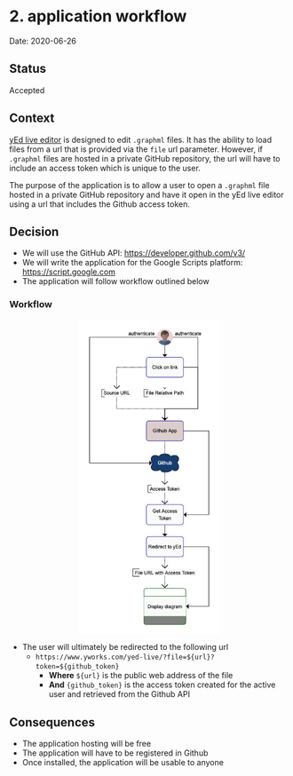 # 2. application workflow

Date: 2020-06-26

## Status

Accepted

## Context

[yEd live editor](https://www.yworks.com/yed-live) is designed to edit `.graphml` files.  It has the ability to load files from a url that is provided via the `file` url parameter.
However, if `.graphml` files are hosted in a private GitHub repository, the url will have to include an access token which is unique to the user.

The purpose of the application is to allow a user to open a `.graphml` file hosted in a private GitHub repository and have it open in the yEd live editor using a url that includes the Github access token.

## Decision

* We will use the GitHub API:  https://developer.github.com/v3/
* We will write the application for the Google Scripts platform: https://script.google.com
* The application will follow workflow outlined below

### Workflow

<img style="display: block; margin-left: auto; margin-right: auto" src="../images/2/gapps-yEd-github-workflow.png" alt="workflow" width="50%"/>

* The user will ultimately be redirected to the following url
  * `https://www.yworks.com/yed-live/?file=${url}?token=${github_token}`
    * **Where** `${url}` is the public web address of the file
    * **And** `{github_token}` is the access token created for the active user and retrieved from the Github API

## Consequences

* The application hosting will be free
* The application will have to be registered in Github
* Once installed, the application will be usable to anyone
